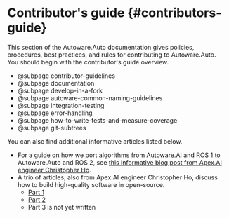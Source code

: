Contributor's guide {#contributors-guide}
======

This section of the Autoware.Auto documentation gives policies, procedures, best practices, and rules for contributing to Autoware.Auto.
You should begin with the contributor's guide overview.

- @subpage contributor-guidelines
- @subpage documentation
- @subpage develop-in-a-fork
- @subpage autoware-common-naming-guidelines
- @subpage integration-testing
- @subpage error-handling
- @subpage how-to-write-tests-and-measure-coverage
- @subpage git-subtrees

You can also find additional informative articles listed below.

- For a guide on how we port algorithms from Autoware.AI and ROS 1 to Autoware.Auto and ROS 2, see [this informative blog post from Apex.AI engineer Christopher Ho](https://www.apex.ai/post/porting-algorithms-from-ros-1-to-ros-2).
- A trio of articles, also from Apex.AI engineer Christopher Ho, discuss how to build high-quality software in open-source.
  - [Part 1](https://www.apex.ai/post/building-safe-algorithms-in-the-open-part-1-design)
  - [Part 2](https://www.apex.ai/post/building-safe-algorithms-in-the-open-part-2-implementation)
  - Part 3 is not yet written
